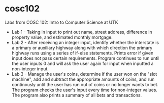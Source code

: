 # cosc102
Labs from COSC 102: Intro to Computer Science at UTK

- Lab 1 - Taking in input to print out name, street address, difference in property value, and estimated monthly mortgage. 
- Lab 2 - After receiving an integer input, identify whether the interstate is a primary or auxiliary highway along with which direction the primary highway runs using a series of if-else statements. Prints error if given input does not pass certain requirements. Program continues to run until the user inputs 0 and will ask the user again for input when inputted a non-integer input.
- Lab 3 - Manage the user's coins, determine if the user won on the "slot machine", add and subtract the appropriate amounts of coins, and run continously until the user has run out of coins or no longer wants to bet. The program checks the user's input every time for non-integer values. The program also prints a summary of all bets and transactions.
